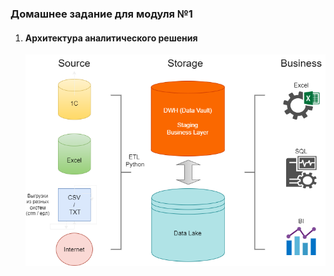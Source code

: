 ### Домашнее задание для модуля №1

1. #### Архитектура аналитического решения
   
   ![Схема](https://github.com/EvgeniyLezh/data-engineering-study/blob/main/module01/Архитектура%20аналитического%20решения.png)